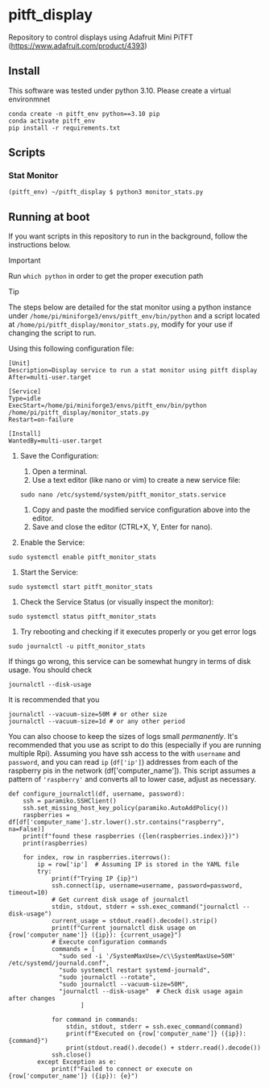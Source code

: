 # pitft_display
Repository to control displays using Adafruit Mini PiTFT (https://www.adafruit.com/product/4393)

## Install

This software was tested under python 3.10.
Please create a virtual environmnet

```
conda create -n pitft_env python==3.10 pip
conda activate pitft_env
pip install -r requirements.txt
```

## Scripts

### Stat Monitor

```
(pitft_env) ~/pitft_display $ python3 monitor_stats.py
```

## Running at boot

If you want scripts in this repository to run in the background, follow the instructions below.

> [!IMPORTANT]  
> Run `which python` in order to get the proper execution path

> [!TIP]
> The steps below are detailed for the stat monitor using a python instance under `/home/pi/miniforge3/envs/pitft_env/bin/python` and a script located at `/home/pi/pitft_display/monitor_stats.py`, modify for your use if changing the script to run.

Using this following configuration file:

```
[Unit]
Description=Display service to run a stat monitor using pitft display
After=multi-user.target

[Service]
Type=idle
ExecStart=/home/pi/miniforge3/envs/pitft_env/bin/python /home/pi/pitft_display/monitor_stats.py
Restart=on-failure

[Install]
WantedBy=multi-user.target

```

1. Save the Configuration:

    1. Open a terminal.
    1. Use a text editor (like nano or vim) to create a new service file:

    ```
    sudo nano /etc/systemd/system/pitft_monitor_stats.service
    ```
    1. Copy and paste the modified service configuration above into the editor.
    1. Save and close the editor (CTRL+X, Y, Enter for nano).
1. Enable the Service:

```
sudo systemctl enable pitft_monitor_stats

```
1. Start the Service:

```
sudo systemctl start pitft_monitor_stats

```

1. Check the Service Status (or visually inspect the monitor):

```
sudo systemctl status pitft_monitor_stats
```
1. Try rebooting and checking if it executes properly or you get error logs

```
sudo journalctl -u pitft_monitor_stats

```

If things go wrong, this service can be somewhat hungry in terms of disk usage. You should check

```
journalctl --disk-usage
```

It is recommended that you 

```
journalctl --vacuum-size=50M # or other size
journalctl --vacuum-size=1d # or any other period
```

You can also choose to keep the sizes of logs small *permanently*. It's recommended that you use as script to do this (especially if you are running multiple Rpi). Assuming you have ssh access to the with `username` and `password`, and you can read `ip` (`df['ip']`) addresses from each of the raspberry pis in the network (df['computer_name']). This script assumes a pattern of `'raspberry'` and converts all to lower case, adjust as necessary.

```
def configure_journalctl(df, username, password):
    ssh = paramiko.SSHClient()
    ssh.set_missing_host_key_policy(paramiko.AutoAddPolicy())
    raspberries = df[df['computer_name'].str.lower().str.contains("raspberry", na=False)]
    print(f"found these raspberries ({len(raspberries.index)})")
    print(raspberries)
    
    for index, row in raspberries.iterrows():
        ip = row['ip']  # Assuming IP is stored in the YAML file
        try:
            print(f"Trying IP {ip}")
            ssh.connect(ip, username=username, password=password, timeout=10)
            # Get current disk usage of journalctl
            stdin, stdout, stderr = ssh.exec_command("journalctl --disk-usage")
            current_usage = stdout.read().decode().strip()
            print(f"Current journalctl disk usage on {row['computer_name']} ({ip}): {current_usage}")
            # Execute configuration commands
            commands = [
              "sudo sed -i '/SystemMaxUse=/c\\SystemMaxUse=50M' /etc/systemd/journald.conf",
              "sudo systemctl restart systemd-journald",
              "sudo journalctl --rotate",
              "sudo journalctl --vacuum-size=50M",
              "journalctl --disk-usage"  # Check disk usage again after changes
                    ]
            
            for command in commands:
                stdin, stdout, stderr = ssh.exec_command(command)
                print(f"Executed on {row['computer_name']} ({ip}): {command}")
                print(stdout.read().decode() + stderr.read().decode())
            ssh.close()
        except Exception as e:
            print(f"Failed to connect or execute on {row['computer_name']} ({ip}): {e}")
```